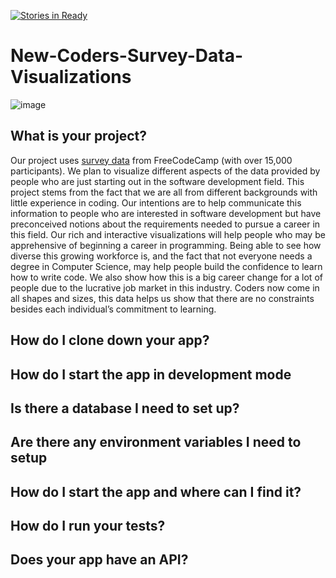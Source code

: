 [![Stories in Ready](https://badge.waffle.io/devMattO/New-Coders-Survey-Data-Visualizations.png?label=ready&title=Ready)](https://waffle.io/devMattO/New-Coders-Survey-Data-Visualizations)
# New-Coders-Survey-Data-Visualizations

![image](http://www.fogcreek.com/images/new_programmer.png)

## What is your project?
Our project uses [survey data](https://github.com/FreeCodeCamp/2016-new-coder-survey) from FreeCodeCamp (with over 15,000 participants). We plan to visualize different aspects of the data provided by people who are just starting out in the software development field. This project stems from the fact that we are all from different backgrounds with little experience in coding. Our intentions are to help communicate this information to people who are interested in software development but have preconceived notions about the requirements needed to pursue a career in this field. Our rich and interactive visualizations will help people who may be apprehensive of beginning a career in programming. Being able to see how diverse this growing workforce is, and the fact that not everyone needs a degree in Computer Science, may help people build the confidence to learn how to write code. We also show how this is a big career change for a lot of people due to the lucrative job market in this industry. Coders now come in all shapes and sizes, this data helps us show that there are no constraints besides each individual’s commitment to learning.

## How do I clone down your app?

## How do I start the app in development mode

## Is there a database I need to set up?

## Are there any environment variables I need to setup

## How do I start the app and where can I find it?

## How do I run your tests?

## Does your app have an API?

